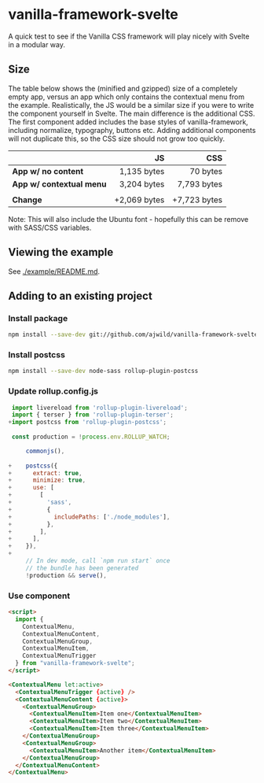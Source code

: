 # vanilla-framework-svelte

A quick test to see if the Vanilla CSS framework will play nicely with Svelte in a modular way.

## Size

The table below shows the (minified and gzipped) size of a completely empty app, versus an app which
only contains the contextual menu from the example. Realistically, the JS would be a similar size if
you were to write the component yourself in Svelte. The main difference is the additional CSS. The
first component added includes the base styles of vanilla-framework, including normalize,
typography, buttons etc. Adding additional components will not duplicate this, so the CSS size
should not grow too quickly.

|                            | **JS**       | **CSS**      |
|----------------------------|-------------:|-------------:|
| **App w/ no content**      |  1,135 bytes |     70 bytes |
| **App w/ contextual menu** |  3,204 bytes |  7,793 bytes |
|                            |              |              |
| **Change**                 | +2,069 bytes | +7,723 bytes |

Note: This will also include the Ubuntu font - hopefully this can be remove with SASS/CSS variables.

## Viewing the example

See [./example/README.md](./example/README.md).

## Adding to an existing project

### Install package

```bash
npm install --save-dev git://github.com/ajwild/vanilla-framework-svelte.git#master
```

### Install postcss

```bash
npm install --save-dev node-sass rollup-plugin-postcss
```

### Update rollup.config.js

```js
 import livereload from 'rollup-plugin-livereload';
 import { terser } from 'rollup-plugin-terser';
+import postcss from 'rollup-plugin-postcss';
 
 const production = !process.env.ROLLUP_WATCH;
```

```js
     commonjs(),
 
+    postcss({
+      extract: true,
+      minimize: true,
+      use: [
+        [
+          'sass',
+          {
+            includePaths: ['./node_modules'],
+          },
+        ],
+      ],
+    }),
+
     // In dev mode, call `npm run start` once
     // the bundle has been generated
     !production && serve(),
```

### Use component

```html
<script>
  import {
    ContextualMenu,
    ContextualMenuContent,
    ContextualMenuGroup,
    ContextualMenuItem,
    ContextualMenuTrigger
  } from "vanilla-framework-svelte";
</script>

<ContextualMenu let:active>
  <ContextualMenuTrigger {active} />
  <ContextualMenuContent {active}>
    <ContextualMenuGroup>
      <ContextualMenuItem>Item one</ContextualMenuItem>
      <ContextualMenuItem>Item two</ContextualMenuItem>
      <ContextualMenuItem>Item three</ContextualMenuItem>
    </ContextualMenuGroup>
    <ContextualMenuGroup>
      <ContextualMenuItem>Another item</ContextualMenuItem>
    </ContextualMenuGroup>
  </ContextualMenuContent>
</ContextualMenu>
```
